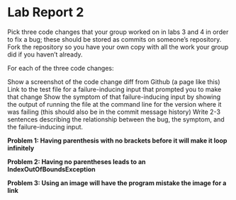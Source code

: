 # Lab Report 2
Pick three code changes that your group worked on in labs 3 and 4 in order to fix a bug; these should be stored as commits on someone’s repository. Fork the repository so you have your own copy with all the work your group did if you haven’t already.

For each of the three code changes:

Show a screenshot of the code change diff from Github (a page like this)
Link to the test file for a failure-inducing input that prompted you to make that change
Show the symptom of that failure-inducing input by showing the output of running the file at the command line for the version where it was failing (this should also be in the commit message history)
Write 2-3 sentences describing the relationship between the bug, the symptom, and the failure-inducing input.

**Problem 1: Having parenthesis with no brackets before it will make it loop infinitely**

**Problem 2: Having no parentheses leads to an IndexOutOfBoundsException**

**Problem 3: Using an image will have the program mistake the image for a link**